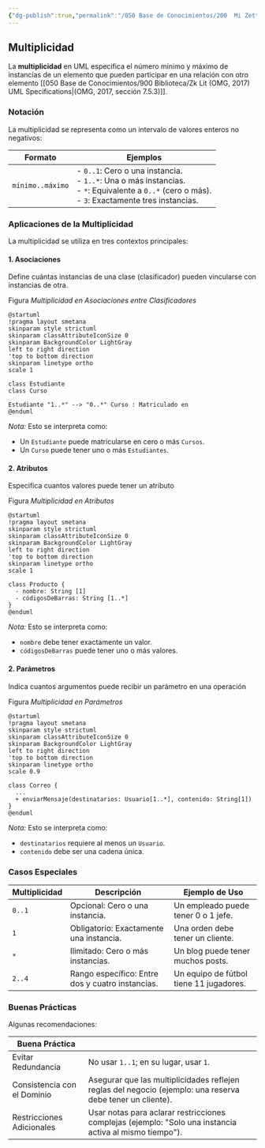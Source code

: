 ```yaml
---
{"dg-publish":true,"permalink":"/050 Base de Conocimientos/200  Mi Zettelkasten/100 Docencia/IS1/2025/Clase 09 Diagrama de Casos de Uso (Fundamentos, Elementos, Relaciones)/Zk UML - Multiplicidad/","tags":["digitalGarden","UML"]}
---
```


## Multiplicidad

La **multiplicidad** en UML especifica el número mínimo y máximo de instancias de un elemento que pueden participar en una relación con otro elemento [[050 Base de Conocimientos/900 Biblioteca/Zk Lit (OMG, 2017) UML Specifications\|(OMG, 2017, sección 7.5.3)]].

### **Notación**

La multiplicidad se representa como un intervalo de valores enteros no negativos:

| Formato          | Ejemplos                                                                                                                                               |
| ---------------- | ------------------------------------------------------------------------------------------------------------------------------------------------------ |
| `mínimo..máximo` | - `0..1`: Cero o una instancia.<br>- `1..*`: Una o más instancias.<br>- `*`: Equivalente a `0..*` (cero o más).<br>- `3`: Exactamente tres instancias. |

### Aplicaciones de la Multiplicidad

La multiplicidad se utiliza en tres contextos principales:

#### 1. Asociaciones

Define cuántas instancias de una clase (clasificador) pueden vincularse con instancias de otra.

Figura
_Multiplicidad en Asociaciones entre Clasificadores_
```plantuml
@startuml
!pragma layout smetana
skinparam style strictuml
skinparam classAttributeIconSize 0
skinparam BackgroundColor LightGray
left to right direction
'top to bottom direction
skinparam linetype ortho
scale 1

class Estudiante
class Curso

Estudiante "1..*" --> "0..*" Curso : Matriculado en
@enduml
```
_Nota:_ Esto se interpreta como:
- Un `Estudiante` puede matricularse en cero o más `Cursos`.
- Un `Curso` puede tener uno o más `Estudiantes`.

#### 2. Atributos

Especifica cuantos valores puede tener un atributo

Figura
_Multiplicidad en Atributos_
```plantuml
@startuml
!pragma layout smetana
skinparam style strictuml
skinparam classAttributeIconSize 0
skinparam BackgroundColor LightGray
left to right direction
'top to bottom direction
skinparam linetype ortho
scale 1

class Producto {
  - nombre: String [1]
  - códigosDeBarras: String [1..*]
}
@enduml
```
_Nota:_ Esto se interpreta como:
- `nombre` debe tener exactamente un valor.
- `códigosDeBarras` puede tener uno o más valores.

#### 2. Parámetros

Indica cuantos argumentos puede recibir un parámetro en una operación

Figura
_Multiplicidad en Parámetros_
```plantuml
@startuml
!pragma layout smetana
skinparam style strictuml
skinparam classAttributeIconSize 0
skinparam BackgroundColor LightGray
left to right direction
'top to bottom direction
skinparam linetype ortho
scale 0.9

class Correo {
  ...
  + enviarMensaje(destinatarios: Usuario[1..*], contenido: String[1])
}
@enduml
```
_Nota:_ Esto se interpreta como:
- `destinatarios` requiere al menos un `Usuario`.
-  `contenido` debe ser una cadena única.

### Casos Especiales

|Multiplicidad|Descripción|Ejemplo de Uso|
|---|---|---|
|`0..1`|Opcional: Cero o una instancia.|Un empleado puede tener 0 o 1 jefe.|
|`1`|Obligatorio: Exactamente una instancia.|Una orden debe tener un cliente.|
|`*`|Ilimitado: Cero o más instancias.|Un blog puede tener muchos posts.|
|`2..4`|Rango específico: Entre dos y cuatro instancias.|Un equipo de fútbol tiene 11 jugadores.|

### Buenas Prácticas

Algunas recomendaciones:

| Buena Práctica              |                                                                                                            |
| --------------------------- | ---------------------------------------------------------------------------------------------------------- |
| Evitar Redundancia          | No usar `1..1`; en su lugar, usar `1`.                                                                     |
| Consistencia con el Dominio | Asegurar que las multiplicidades reflejen reglas del negocio (ejemplo: una reserva debe tener un cliente). |
| Restricciones Adicionales   | Usar notas para aclarar restricciones complejas (ejemplo: "Solo una instancia activa al mismo tiempo").    |

